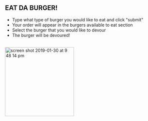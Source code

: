 <h2>EAT DA BURGER!</h2>

- Type what type of burger you would like to eat and click "submit"
- Your order will appear in the burgers available to eat section
- Select the burger that you would like to devour
- The burger will be devoured! 

<br>

<img width="227" alt="screen shot 2019-01-30 at 9 48 14 pm" src="https://user-images.githubusercontent.com/43193434/52029536-33f97380-24d9-11e9-94a3-e7ee7bd30956.png">

